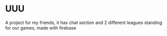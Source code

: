 # UUU
A project for my friends, it has chat section and 2 different leagues standing for our games, made with firebase
